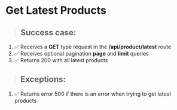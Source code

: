 # Get Latest Products

> ## Success case:
1. ✅ Receives a **GET** type request in the **/api/product/latest** route
2. ✅ Receives optional pagination **page** and **limit** queries
3. ✅ Returns 200 with all latest products

> ## Exceptions:
1. ✅ Returns error 500 if there is an error when trying to get latest products
